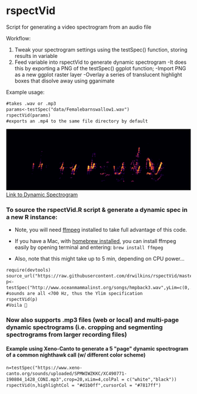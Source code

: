 # rspectVid
Script for generating a video spectrogram from an audio file

Workflow: 
1. Tweak your spectrogram settings using the testSpec() function, storing results in variable
2. Feed variable into rspectVid to generate dynamic spectrogram
  -It does this by exporting a PNG of the testSpec() ggplot function;
  -Import PNG as a new ggplot raster layer
  -Overlay a series of translucent highlight boxes that disolve away using gganimate
      
Example usage:
```
#takes .wav or .mp3
params<-testSpec("data/Femalebarnswallow1.wav") 
rspectVid(params) 
#exports an .mp4 to the same file directory by default
```


[![Static Spectrogram](https://raw.githubusercontent.com/drwilkins/rspectVid/master/temp/Female%20barn%20swallow%201.PNG)](https://github.com/drwilkins/rspectVid/blob/master/data/FemaleBarnSwallow1.mp4)
[Link to Dynamic Spectrogram](https://github.com/drwilkins/rspectVid/blob/master/data/FemaleBarnSwallow1.mp4)



### To source the rspectVid.R script & generate a dynamic spec in a new R instance:
* Note, you will need [ffmpeg](https://www.ffmpeg.org) installed to take full advantage of this code.
* If you have a Mac, with [homebrew installed](https://brew.sh/), you can install ffmpeg easily by opening terminal and entering:
  ```brew install ffmpeg``` 
  
* Also, note that this might take up to 5 min, depending on CPU power...
```
require(devtools)
source_url("https://raw.githubusercontent.com/drwilkins/rspectVid/master/rspectVid.R")
p<-testSpec("http://www.oceanmammalinst.org/songs/hmpback3.wav",yLim=c(0,.7),crop=6,ampTrans=3) 
#sounds are all <700 Hz, thus the Ylim specification
rspectVid(p)
#Voila 🐋
```

### Now also supports .mp3 files (web or local) and multi-page dynamic spectrograms (i.e. cropping and segmenting spectrograms from larger recording files)

#### Example using Xeno-Canto to generate a 5 "page" dynamic spectrogram of a common nighthawk call (w/ different color scheme)
```
n=testSpec("https://www.xeno-canto.org/sounds/uploaded/SPMWIWZKKC/XC490771-190804_1428_CONI.mp3",crop=20,xLim=4,colPal = c("white","black"))
rspectVid(n,highlightCol = "#d1b0ff",cursorCol = "#7817ff")
```